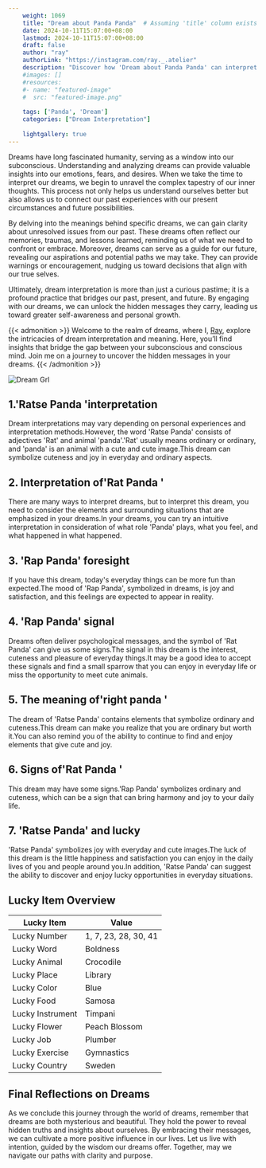 ```yaml
---
    weight: 1069
    title: "Dream about Panda Panda"  # Assuming 'title' column exists
    date: 2024-10-11T15:07:00+08:00
    lastmod: 2024-10-11T15:07:00+08:00
    draft: false
    author: "ray"
    authorLink: "https://instagram.com/ray._.atelier"
    description: "Discover how 'Dream about Panda Panda' can interpret your future and uncover its significant meanings in your life."
    #images: []
    #resources:
    #- name: "featured-image"
    #  src: "featured-image.png"
    
    tags: ['Panda', 'Dream']
    categories: ["Dream Interpretation"]
    
    lightgallery: true
---
```

    
Dreams have long fascinated humanity, serving as a window into our subconscious. Understanding and analyzing dreams can provide valuable insights into our emotions, fears, and desires. When we take the time to interpret our dreams, we begin to unravel the complex tapestry of our inner thoughts. This process not only helps us understand ourselves better but also allows us to connect our past experiences with our present circumstances and future possibilities.

By delving into the meanings behind specific dreams, we can gain clarity about unresolved issues from our past. These dreams often reflect our memories, traumas, and lessons learned, reminding us of what we need to confront or embrace. Moreover, dreams can serve as a guide for our future, revealing our aspirations and potential paths we may take. They can provide warnings or encouragement, nudging us toward decisions that align with our true selves.

Ultimately, dream interpretation is more than just a curious pastime; it is a profound practice that bridges our past, present, and future. By engaging with our dreams, we can unlock the hidden messages they carry, leading us toward greater self-awareness and personal growth.

{{< admonition >}}
Welcome to the realm of dreams, where I, [Ray](https://instagram.com/ray._.atelier), explore the intricacies of dream interpretation and meaning. Here, you’ll find insights that bridge the gap between your subconscious and conscious mind. Join me on a journey to uncover the hidden messages in your dreams.
{{< /admonition >}}

![Dream Grl](https://cdn.pixabay.com/photo/2017/11/02/03/35/gothic-2910057_1280.jpg "Dream Grl")

## 1.'Ratse Panda 'interpretation
Dream interpretations may vary depending on personal experiences and interpretation methods.However, the word 'Ratse Panda' consists of adjectives 'Rat' and animal 'panda'.'Rat' usually means ordinary or ordinary, and 'panda' is an animal with a cute and cute image.This dream can symbolize cuteness and joy in everyday and ordinary aspects.

## 2. Interpretation of'Rat Panda '
There are many ways to interpret dreams, but to interpret this dream, you need to consider the elements and surrounding situations that are emphasized in your dreams.In your dreams, you can try an intuitive interpretation in consideration of what role 'Panda' plays, what you feel, and what happened in what happened.

## 3. 'Rap Panda' foresight
If you have this dream, today's everyday things can be more fun than expected.The mood of 'Rap Panda', symbolized in dreams, is joy and satisfaction, and this feelings are expected to appear in reality.

## 4. 'Rap Panda' signal
Dreams often deliver psychological messages, and the symbol of 'Rat Panda' can give us some signs.The signal in this dream is the interest, cuteness and pleasure of everyday things.It may be a good idea to accept these signals and find a small sparrow that you can enjoy in everyday life or miss the opportunity to meet cute animals.

## 5. The meaning of'right panda '
The dream of 'Ratse Panda' contains elements that symbolize ordinary and cuteness.This dream can make you realize that you are ordinary but worth it.You can also remind you of the ability to continue to find and enjoy elements that give cute and joy.

## 6. Signs of'Rat Panda '
This dream may have some signs.'Rap Panda' symbolizes ordinary and cuteness, which can be a sign that can bring harmony and joy to your daily life.

## 7. 'Ratse Panda' and lucky
'Ratse Panda' symbolizes joy with everyday and cute images.The luck of this dream is the little happiness and satisfaction you can enjoy in the daily lives of you and people around you.In addition, 'Ratse Panda' can suggest the ability to discover and enjoy lucky opportunities in everyday situations.

## Lucky Item Overview
| Lucky Item          | Value              |
|---------------|--------------------|
| Lucky Number        | 1, 7, 23, 28, 30, 41  |
| Lucky Word          | Boldness |
| Lucky Animal        | Crocodile |
| Lucky Place         | Library     |
| Lucky Color         | Blue     |
| Lucky Food          | Samosa      |
| Lucky Instrument    | Timpani |
| Lucky Flower        | Peach Blossom    |
| Lucky Job           | Plumber       |
| Lucky Exercise      | Gymnastics  |
| Lucky Country       | Sweden    |


##  Final Reflections on Dreams

As we conclude this journey through the world of dreams, remember that dreams are both mysterious and beautiful. They hold the power to reveal hidden truths and insights about ourselves. By embracing their messages, we can cultivate a more positive influence in our lives. Let us live with intention, guided by the wisdom our dreams offer. Together, may we navigate our paths with clarity and purpose.
